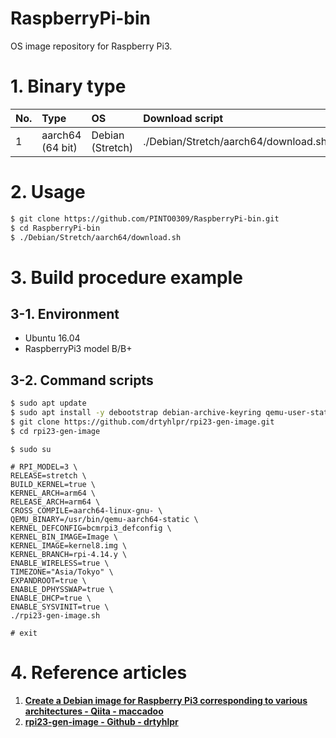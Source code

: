 # RaspberryPi-bin
OS image repository for Raspberry Pi3.

# 1. Binary type

|No.|Type|OS|Download script|
|:--|:--|:--|:--|
|1|aarch64 (64 bit)|Debian (Stretch)|./Debian/Stretch/aarch64/download.sh|

# 2. Usage
```bash
$ git clone https://github.com/PINTO0309/RaspberryPi-bin.git
$ cd RaspberryPi-bin
$ ./Debian/Stretch/aarch64/download.sh
```

# 3. Build procedure example
## 3-1. Environment
- Ubuntu 16.04
- RaspberryPi3 model B/B+

## 3-2. Command scripts
```bash
$ sudo apt update
$ sudo apt install -y debootstrap debian-archive-keyring qemu-user-static binfmt-support dosfstools rsync bmap-tools whois git bc psmisc dbus sudo git crossbuild-essential-arm64
$ git clone https://github.com/drtyhlpr/rpi23-gen-image.git
$ cd rpi23-gen-image
```
```
$ sudo su

# RPI_MODEL=3 \
RELEASE=stretch \
BUILD_KERNEL=true \
KERNEL_ARCH=arm64 \
RELEASE_ARCH=arm64 \
CROSS_COMPILE=aarch64-linux-gnu- \
QEMU_BINARY=/usr/bin/qemu-aarch64-static \
KERNEL_DEFCONFIG=bcmrpi3_defconfig \
KERNEL_BIN_IMAGE=Image \
KERNEL_IMAGE=kernel8.img \
KERNEL_BRANCH=rpi-4.14.y \
ENABLE_WIRELESS=true \
TIMEZONE="Asia/Tokyo" \
EXPANDROOT=true \
ENABLE_DPHYSSWAP=true \
ENABLE_DHCP=true \
ENABLE_SYSVINIT=true \
./rpi23-gen-image.sh

# exit
```

# 4. Reference articles
1. **[Create a Debian image for Raspberry Pi3 corresponding to various architectures - Qiita - maccadoo](https://qiita.com/maccadoo/items/2986afa81ba96321c818)**  
2. **[rpi23-gen-image - Github - drtyhlpr](https://github.com/drtyhlpr/rpi23-gen-image.git)**  
